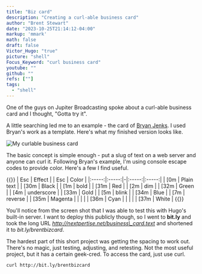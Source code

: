```yaml
---
title: "Biz card"
description: "Creating a curl-able business card"
author: "Brent Stewart"
date: "2023-10-25T21:14:12-04:00"
markup: 'mmark'
math: false
draft: false
Victor_Hugo: "true"
picture: "shell"
Focus_Keyword: "curl business card"
youtube: ""
github: ""
refs: [""]
tags:
  - "shell"
---
```

One of the guys on Jupiter Broadcasting spoke about a curl-able business card and I thought, "Gotta try it".

A little searching led me to an example - the card of [Bryan Jenks](https://github.com/tallguyjenks/BusinessCard/blob/master/business_card).  I used Bryan's work as a template.  Here's what my finished version looks like.

![My curlable business card](/bizcard.png#floatleft)

The basic concept is simple enough - put a slug of text on a web server and anyone can curl it.  Following Bryan's example, I'm using console escape codes to provide color.  Here's a few I find useful.

{{<bootstrap-table table_class="table table-responsive table-hover" thead_class="table-info" caption="Table: Console escape codes" >}}
| Esc | Effect | | Esc | Color |
|:-----:|:-----:|-|:-----:|:-----:|
| [0m | Plain text | | [30m | Black |
| [1m | bold | | [31m | Red |
| [2m | dim  | | [32m | Green |
| [4m | underscore  | | [33m | Gold |
| [5m | blink  | | [34m | Blue |
| [7m | reverse  | | [35m | Magenta |
|  |   | | [36m | Cyan |
|  |   | | [37m | White |
{{</bootstrap-table>}}

You'll notice from the screen shot that I was able to test this with Hugo's built-in server.  I want to deploy this publicly though, so I went to __bit.ly__ and took the long URL _http://nextpertise.net/business\_card.text_ and shortened it to _bit.ly/brentbizcard_.

The hardest part of this short project was getting the spacing to work out.  There's no magic, just testing, adjusting, and retesting.  Not the most useful project, but it has a certain geek-cred.  To access the card, just use curl.

    curl http://bit.ly/brentbizcard